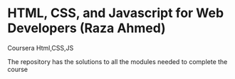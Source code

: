# HTML, CSS, and Javascript for Web Developers (Raza Ahmed)
Coursera Html,CSS,JS

The repository has the solutions to all the modules needed to complete the course 
